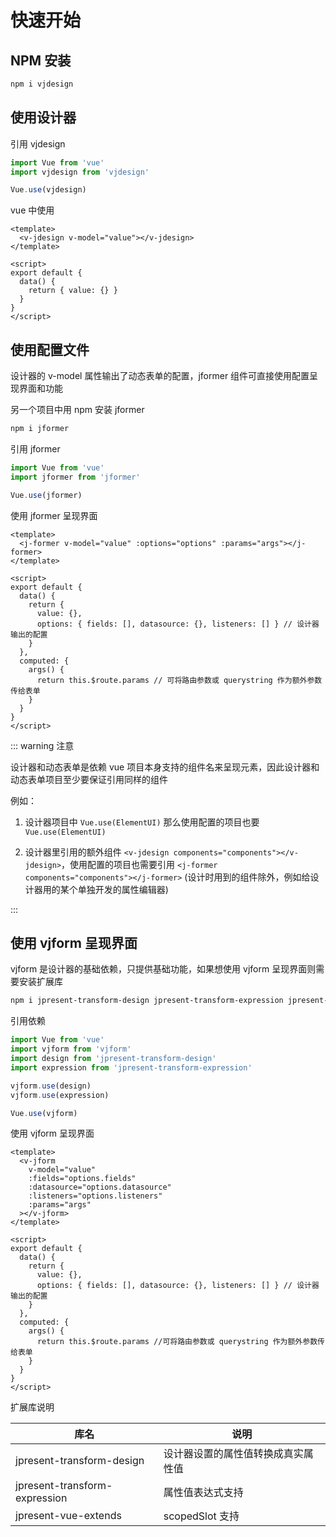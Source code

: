 # 快速开始

## NPM 安装

```bash
npm i vjdesign
```

## 使用设计器

引用 vjdesign

```javascript
import Vue from 'vue'
import vjdesign from 'vjdesign'

Vue.use(vjdesign)
```

vue 中使用

```vue
<template>
  <v-jdesign v-model="value"></v-jdesign>
</template>

<script>
export default {
  data() {
    return { value: {} }
  }
}
</script>
```

## 使用配置文件

设计器的 v-model 属性输出了动态表单的配置，jformer 组件可直接使用配置呈现界面和功能

另一个项目中用 npm 安装 jformer

```bash
npm i jformer
```

引用 jformer

```javascript
import Vue from 'vue'
import jformer from 'jformer'

Vue.use(jformer)
```

使用 jformer 呈现界面

```vue
<template>
  <j-former v-model="value" :options="options" :params="args"></j-former>
</template>

<script>
export default {
  data() {
    return {
      value: {},
      options: { fields: [], datasource: {}, listeners: [] } // 设计器输出的配置
    }
  },
  computed: {
    args() {
      return this.$route.params // 可将路由参数或 querystring 作为额外参数传给表单
    }
  }
}
</script>
```

::: warning 注意

设计器和动态表单是依赖 vue 项目本身支持的组件名来呈现元素，因此设计器和动态表单项目至少要保证引用同样的组件

例如：

1. 设计器项目中 `Vue.use(ElementUI)` 那么使用配置的项目也要 `Vue.use(ElementUI)`

2. 设计器里引用的额外组件 `<v-jdesign components="components"></v-jdesign>`，使用配置的项目也需要引用 `<j-former components="components"></j-former>` (设计时用到的组件除外，例如给设计器用的某个单独开发的属性编辑器)

:::

## 使用 vjform 呈现界面

vjform 是设计器的基础依赖，只提供基础功能，如果想使用 vjform 呈现界面则需要安装扩展库

```bash
npm i jpresent-transform-design jpresent-transform-expression jpresent-vue-extends
```

引用依赖

```javascript
import Vue from 'vue'
import vjform from 'vjform'
import design from 'jpresent-transform-design'
import expression from 'jpresent-transform-expression'

vjform.use(design)
vjform.use(expression)

Vue.use(vjform)
```

使用 vjform 呈现界面

```vue
<template>
  <v-jform
    v-model="value"
    :fields="options.fields"
    :datasource="options.datasource"
    :listeners="options.listeners"
    :params="args"
  ></v-jform>
</template>

<script>
export default {
  data() {
    return {
      value: {},
      options: { fields: [], datasource: {}, listeners: [] } // 设计器输出的配置
    }
  },
  computed: {
    args() {
      return this.$route.params //可将路由参数或 querystring 作为额外参数传给表单
    }
  }
}
</script>
```

扩展库说明

| 库名                          | 说明                               |
| ----------------------------- | ---------------------------------- |
| jpresent-transform-design     | 设计器设置的属性值转换成真实属性值 |
| jpresent-transform-expression | 属性值表达式支持                   |
| jpresent-vue-extends          | scopedSlot 支持                    |
